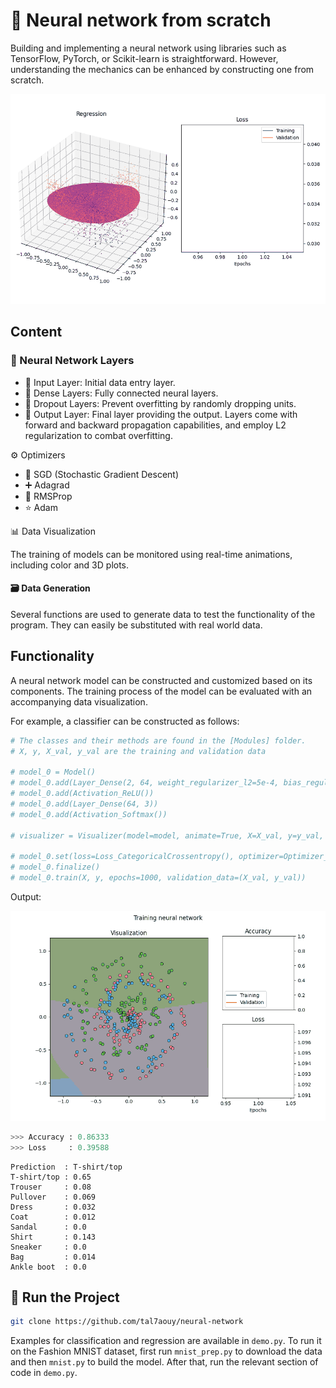 # 🔗 Neural network from scratch

Building and implementing a neural network using libraries such as TensorFlow, PyTorch, or Scikit-learn is straightforward. However, understanding the mechanics can be enhanced by constructing one from scratch.

<img src="assets/animation.gif" style="width:800px;"/>

## Content

### 🧠 Neural Network Layers

- 🔢 Input Layer: Initial data entry layer.
- 🔗 Dense Layers: Fully connected neural layers.
- 🚫 Dropout Layers: Prevent overfitting by randomly dropping units.
- 🎯 Output Layer: Final layer providing the output.
Layers come with forward and backward propagation capabilities, and employ L2 regularization to combat overfitting.


⚙️ Optimizers

- 🔄 SGD (Stochastic Gradient Descent)
- ➕ Adagrad
- 💠 RMSProp
- ⭐ Adam

📊 Data Visualization

The training of models can be monitored using real-time animations, including color and 3D plots.

#### 🗃️ Data Generation

Several functions are used to generate data to test the functionality of the program. They can easily be substituted with real world data.

## Functionality

A neural network model can be constructed and customized based on its components. The training process of the model can be evaluated with an accompanying data visualization.

For example, a classifier can be constructed as follows:

```python
# The classes and their methods are found in the [Modules] folder.
# X, y, X_val, y_val are the training and validation data

# model_0 = Model()
# model_0.add(Layer_Dense(2, 64, weight_regularizer_l2=5e-4, bias_regularizer_l2=5e-4))
# model_0.add(Activation_ReLU())
# model_0.add(Layer_Dense(64, 3))
# model_0.add(Activation_Softmax())

# visualizer = Visualizer(model=model, animate=True, X=X_val, y=y_val, n_inputs=2, n_outputs=3, colorgraph=True, validation=True)

# model_0.set(loss=Loss_CategoricalCrossentropy(), optimizer=Optimizer_Adam(learning_rate=0.01, decay=5e-7), accuracy=Accuracy_Categorical(), visualizer=visualizer)
# model_0.finalize()
# model_0.train(X, y, epochs=1000, validation_data=(X_val, y_val))
```
Output:

<img src="assets/animation2.gif" style="width:800px;"/>

```python
>>> Accuracy : 0.86333
>>> Loss     : 0.39588
```  

```
Prediction  : T-shirt/top
T-shirt/top : 0.65
Trouser     : 0.08
Pullover    : 0.069
Dress       : 0.032
Coat        : 0.012
Sandal      : 0.0
Shirt       : 0.143
Sneaker     : 0.0
Bag         : 0.014
Ankle boot  : 0.0
```

## 🚀 Run the Project

```sh
git clone https://github.com/tal7aouy/neural-network
```
Examples for classification and regression are available in `demo.py`. To run it on the Fashion MNIST dataset, first run `mnist_prep.py` to download the data and then `mnist.py` to build the model. After that, run the relevant section of code in `demo.py`.
